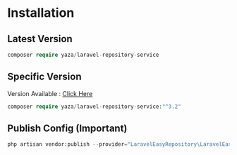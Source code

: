 # Installation
 ## Latest Version
```php
composer require yaza/laravel-repository-service
```
## Specific Version
Version Available : [Click Here](README.md)
```php
composer require yaza/laravel-repository-service:"^3.2"
```

## Publish Config (Important)
```php
php artisan vendor:publish --provider="LaravelEasyRepository\LaravelEasyRepositoryServiceProvider" --tag="easy-repository-config"
```
